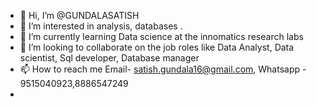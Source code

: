 - 👋 Hi, I’m @GUNDALASATISH
- 👀 I’m interested in analysis, databases .
- 🌱 I’m currently learning Data science at the innomatics research labs
- 💞️ I’m looking to collaborate on the job roles like Data Analyst, Data scientist, Sql developer, Database manager
- 📫 How to reach me Email- satish.gundala16@gmail.com, Whatsapp - 9515040923,8886547249 
-                     

<!---
GUNDALASATISH/GUNDALASATISH is a ✨ special ✨ repository because its `README.md` (this file) appears on your GitHub profile.
You can click the Preview link to take a look at your changes.
--->
